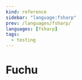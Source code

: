 ```yaml
---
kind: reference
sidebar: "language:fsharp"
prev: /languages/fsharp/
languages: [fsharp]
tags:
  - testing
---
```


# Fuchu

<!--
TODO: Finish this reference
TODO: Add tutorial and link to it
TODO: Add any recipes and link to them
-->
